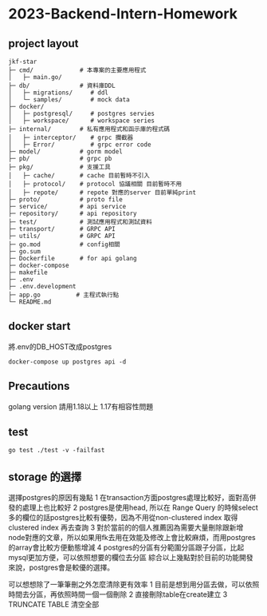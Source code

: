 # 2023-Backend-Intern-Homework

## project layout
```
jkf-star  
├─ cmd/             # 本專案的主要應用程式
│   ├─ main.go/      
├─ db/              # 資料庫DDL
│   ├─ migrations/     # ddl
│   └─ samples/        # mock data
├─ docker/
│   ├─ postgresql/     # postgres servies
│   ├─ workspace/      # workspace series
├─ internal/        # 私有應用程式和函示庫的程式碼
│   ├─ interceptor/    # grpc 攔截器
│   ├─ Error/          # grpc error code 
├─ model/           # gorm model
├─ pb/              # grpc pb
├─ pkg/             # 支援工具
│   ├─ cache/       # cache 目前暫時不引入
│   ├─ protocol/    # protocol 協議相關 目前暫時不用 
│   ├─ repote/      # repote 對應的server 目前單純print
├─ proto/           # proto file
├─ service/         # api service
├─ repository/      # api repository
├─ test/            # 測試應用程式和測試資料
├─ transport/       # GRPC API
├─ utils/           # GRPC API  
├─ go.mod           # config相關
├─ go.sum
├─ Dockerfile       # for api golang  
├─ docker-compose   
├─ makefile
├─ .env
├─ .env.development
├─ app.go          # 主程式執行點
└─ README.md        
```

## docker start
將.env的DB_HOST改成postgres
```shell
docker-compose up postgres api -d
```

## Precautions
golang version 請用1.18以上
1.17有相容性問題

## test
```shell
go test ./test -v -failfast
```
## storage 的選擇
選擇postgres的原因有幾點
   1 在transaction方面postgres處理比較好，面對高併發的處理上也比較好
   2 postgres是使用head, 所以在 Range Query 的時候select多的欄位的話postgres比較有優勢，因為不用從non-clustered index 取得 clustered index 再去查詢
   3 對於當前的的個人推薦因為需要大量刪除跟新增node對應的文章，所以如果用fk去用在效能及修改上會比較麻煩，而用postgres的array會比較方便動態增減
   4 postgres的分區有分範圍分區跟子分區，比起mysql更加方便，可以依照想要的欄位去分區
綜合以上幾點對於目前的功能開發來說，postgres會是較優的選擇。

可以想想除了⼀筆筆刪之外怎麼清除更有效率
   1 目前是想到用分區去做，可以依照時間去分區，再依照時間一個一個刪除
   2 直接刪除table在create建立
   3 TRUNCATE TABLE 清空全部
